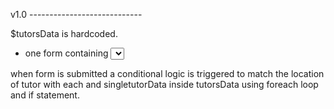 v1.0 ----------------------------

$tutorsData is hardcoded. 
* one form containing <select> and a submit <button>

when form is submitted a conditional logic is triggered to match the location of tutor with each and singletutorData inside  tutorsData using foreach loop and if statement.

